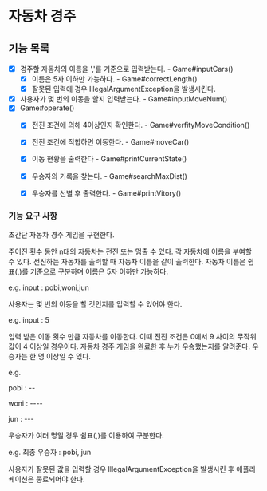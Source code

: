 # 자동차 경주

## 기능 목록
- [x] 경주할 자동차의 이름을 ','를 기준으로 입력받는다. - Game#inputCars()
  - [x] 이름은 5자 이하만 가능하다. - Game#correctLength()
  - [x] 잘못된 입력에 경우 IllegalArgumentException을 발생시킨다.
- [x] 사용자가 몇 번의 이동을 할지 입력받는다. - Game#inputMoveNum()
- [x] Game#operate()
  - [x] 전진 조건에 의해 4이상인지 확인한다. - Game#verfityMoveCondition()
  - [x] 전진 조건에 적합하면 이동한다. - Game#moveCar()
  - [x] 이동 현황을 출력한다 - Game#printCurrentState()
  - [x] 우승자의 기록을 찾는다. - Game#searchMaxDist()
  - [x] 우승자를 선별 후 출력한다. - Game#printVitory()


### 기능 요구 사항

초간단 자동차 경주 게임을 구현한다.

주어진 횟수 동안 n대의 자동차는 전진 또는 멈출 수 있다.
각 자동차에 이름을 부여할 수 있다. 전진하는 자동차를 출력할 때 자동차 이름을 같이 출력한다.
자동차 이름은 쉼표(,)를 기준으로 구분하며 이름은 5자 이하만 가능하다.

e.g. input : pobi,woni,jun

사용자는 몇 번의 이동을 할 것인지를 입력할 수 있어야 한다.

e.g. input : 5

입력 받은 이동 횟수 만큼 자동차를 이동한다. 
이때 전진 조건은  0에서 9 사이의 무작위 값이 4 이상일 경우이다.
자동차 경주 게임을 완료한 후 누가 우승했는지를 알려준다. 우승자는 한 명 이상일 수 있다.

e.g.

pobi : --

woni : ----

jun : ---


우승자가 여러 명일 경우 쉼표(,)를 이용하여 구분한다.

e.g. 최종 우승자 : pobi, jun

사용자가 잘못된 값을 입력할 경우 IllegalArgumentException을 발생시킨 후 애플리케이션은 종료되어야 한다.